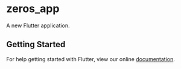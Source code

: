 # zeros_app

A new Flutter application.

## Getting Started

For help getting started with Flutter, view our online
[documentation](https://flutter.io/).
